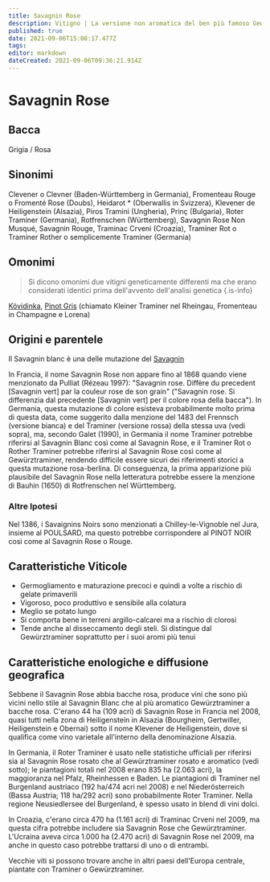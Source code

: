 ```yaml
---
title: Savagnin Rose
description: Vitigno | La versione non aromatica del ben più famoso Gewürztraminer.
published: true
date: 2021-09-06T15:08:17.477Z
tags: 
editor: markdown
dateCreated: 2021-09-06T09:36:21.914Z
---
```


# Savagnin Rose

## Bacca
Grigia / Rosa

## Sinonimi
Clevener o Clevner (Baden-Württemberg in Germania), Fromenteau Rouge o Fromenté Rose (Doubs), Heidarot * (Oberwallis in Svizzera), Klevener de Heiligenstein (Alsazia), Piros Tramini (Ungheria), Prinç (Bulgaria), Roter Traminer (Germania), Rotfrenschen (Württemberg), Savagnin Rose Non Musqué, Savagnin Rouge, Traminac Crveni (Croazia), Traminer Rot o Traminer Rother o semplicemente Traminer (Germania)

## Omonimi
> Si dicono omonimi due vitigni geneticamente differenti ma che erano considerati identici prima dell'avvento dell'analisi genetica
{.is-info}

[Kövidinka](/vitigni/kovidinka), [Pinot Gris](/vitigni/Francia/pinot-gris) (chiamato Kleiner Traminer nel Rheingau, Fromenteau in Champagne e Lorena)


## Origini e parentele

Il Savagnin blanc è una delle mutazione del [Savagnin](/vitigni/Francia/savagnin)

In Francia, il nome Savagnin Rose non appare fino al 1868 quando viene menzionato da Pulliat (Rézeau 1997): "Savagnin rose. Diffère du precedent [Savagnin vert] par la couleur rose de son grain" ("Savagnin rose. Si differenzia dal precedente [Savagnin vert] per il colore rosa della bacca"). In Germania, questa mutazione di colore esisteva probabilmente molto prima di questa data, come suggerito dalla menzione del 1483 del Frennsch (versione bianca) e del Traminer (versione rossa) della stessa uva (vedi sopra), ma, secondo Galet (1990), in Germania il nome Traminer potrebbe riferirsi al Savagnin Blanc così come al Savagnin Rose, e il Traminer Rot o Rother Traminer potrebbe riferirsi al Savagnin Rose così come al Gewürztraminer, rendendo difficile essere sicuri dei riferimenti storici a questa mutazione rosa-berlina. Di conseguenza, la prima apparizione più plausibile del Savagnin Rose nella letteratura potrebbe essere la menzione di Bauhin (1650) di Rotfrenschen nel Württemberg.

### Altre Ipotesi

Nel 1386, i Savaignins Noirs sono menzionati a Chilley-le-Vignoble nel Jura, insieme al POULSARD, ma questo potrebbe corrispondere al PINOT NOIR così come al Savagnin Rose o Rouge.

## Caratteristiche Viticole

- Germogliamento e maturazione precoci e quindi a volte a rischio di gelate primaverili
- Vigoroso, poco produttivo e sensibile alla colatura 
- Meglio se potato lungo 
- Si comporta bene in terreni argillo-calcarei ma a rischio di clorosi 
- Tende anche al disseccamento degli steli. Si distingue dal Gewürztraminer soprattutto per i suoi aromi più tenui

## Caratteristiche enologiche e diffusione geografica

Sebbene il Savagnin Rose abbia bacche rosa, produce vini che sono più vicini nello stile al Savagnin Blanc che al più aromatico Gewürztraminer a bacche rosa. C'erano 44 ha (109 acri) di Savagnin Rose in Francia nel 2008, quasi tutti nella zona di Heiligenstein in Alsazia (Bourgheim, Gertwiller, Heiligenstein e Obernai) sotto il nome Klevener de Heiligenstein, dove si qualifica come vino varietale all'interno della denominazione Alsazia.

In Germania, il Roter Traminer è usato nelle statistiche ufficiali per riferirsi sia al Savagnin Rose rosato che al Gewürztraminer rosato e aromatico (vedi sotto); le piantagioni totali nel 2008 erano 835 ha (2.063 acri), la maggioranza nel Pfalz, Rheinhessen e Baden. Le piantagioni di Traminer nel Burgenland austriaco (192 ha/474 acri nel 2008) e nel Niederösterreich (Bassa Austria; 118 ha/292 acri) sono probabilmente Roter Traminer. Nella regione Neusiedlersee del Burgenland, è spesso usato in blend di vini dolci.

In Croazia, c'erano circa 470 ha (1.161 acri) di Traminac Crveni nel 2009, ma questa cifra potrebbe includere sia Savagnin Rose che Gewürztraminer. L'Ucraina aveva circa 1.000 ha (2.470 acri) di Savagnin Rose nel 2009, ma anche in questo caso potrebbe trattarsi di uno o di entrambi.

Vecchie viti si possono trovare anche in altri paesi dell'Europa centrale, piantate con Traminer o Gewürztraminer.


